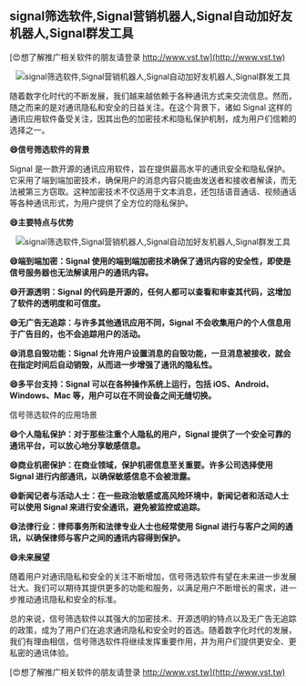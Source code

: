 ## **signal筛选软件,Signal营销机器人,Signal自动加好友机器人,Signal群发工具**

[😍想了解推广相关软件的朋友请登录 http://www.vst.tw](http://www.vst.tw)

 <center><img src="https://vst.tw/MP4/tuiguang/png/2.png" alt="signal筛选软件,Signal营销机器人,Signal自动加好友机器人,Signal群发工具"></center>

随着数字化时代的不断发展，我们越来越依赖于各种通讯方式来交流信息。然而，随之而来的是对通讯隐私和安全的日益关注。在这个背景下，诸如 Signal 这样的通讯应用软件备受关注，因其出色的加密技术和隐私保护机制，成为用户们信赖的选择之一。

**😄信号筛选软件的背景**

Signal 是一款开源的通讯应用软件，旨在提供最高水平的通讯安全和隐私保护。它采用了端到端加密技术，确保用户的消息内容只能由发送者和接收者解读，而无法被第三方窃取。这种加密技术不仅适用于文本消息，还包括语音通话、视频通话等各种通讯形式，为用户提供了全方位的隐私保护。

**😄主要特点与优势**

 <center><img src="https://vst.tw/MP4/tuiguang/png/7.png" alt="signal筛选软件,Signal营销机器人,Signal自动加好友机器人,Signal群发工具"></center>

**😄端到端加密：Signal 使用的端到端加密技术确保了通讯内容的安全性，即使是信号服务器也无法解读用户的通讯内容。**

**😄开源透明：Signal 的代码是开源的，任何人都可以查看和审查其代码，这增加了软件的透明度和可信度。**

**😄无广告无追踪：与许多其他通讯应用不同，Signal 不会收集用户的个人信息用于广告目的，也不会追踪用户的活动。**

**😄消息自毁功能：Signal 允许用户设置消息的自毁功能，一旦消息被接收，就会在指定时间后自动销毁，从而进一步增强了通讯的隐私性。**

**😄多平台支持：Signal 可以在各种操作系统上运行，包括 iOS、Android、Windows、Mac 等，用户可以在不同设备之间无缝切换。**

信号筛选软件的应用场景

**😄个人隐私保护：对于那些注重个人隐私的用户，Signal 提供了一个安全可靠的通讯平台，可以放心地分享敏感信息。**

**😄商业机密保护：在商业领域，保护机密信息至关重要。许多公司选择使用 Signal 进行内部通讯，以确保敏感信息不会被泄露。**

**😄新闻记者与活动人士：在一些政治敏感或高风险环境中，新闻记者和活动人士可以使用 Signal 来进行安全通讯，避免被监控或追踪。**

**😄法律行业：律师事务所和法律专业人士也经常使用 Signal 进行与客户之间的通讯，以确保律师与客户之间的通讯内容得到保护。**

**😄未来展望**

随着用户对通讯隐私和安全的关注不断增加，信号筛选软件有望在未来进一步发展壮大。我们可以期待其提供更多的功能和服务，以满足用户不断增长的需求，进一步推动通讯隐私和安全的标准。

总的来说，信号筛选软件以其强大的加密技术、开源透明的特点以及无广告无追踪的政策，成为了用户们在追求通讯隐私和安全时的首选。随着数字化时代的发展，我们有理由相信，信号筛选软件将继续发挥重要作用，并为用户们提供更安全、更私密的通讯体验。

[😍想了解推广相关软件的朋友请登录 http://www.vst.tw](http://www.vst.tw)



